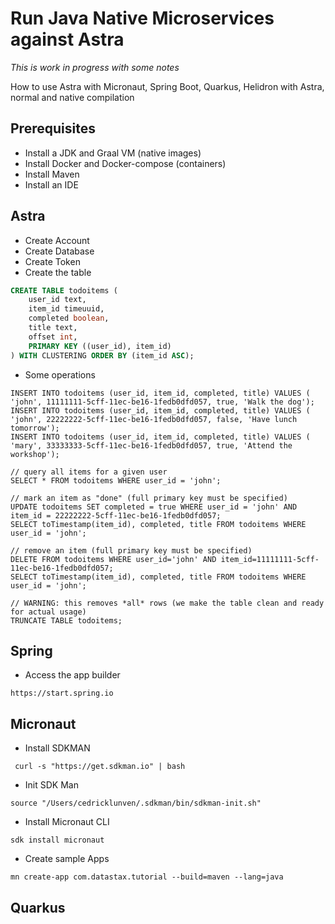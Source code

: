 # Run Java Native Microservices against Astra

*This is work in progress with some notes*

How to use Astra with Micronaut, Spring Boot, Quarkus, Helidron with Astra, normal and native compilation

## Prerequisites

- Install a JDK and Graal VM (native images)
- Install Docker and Docker-compose (containers)
- Install Maven
- Install an IDE

## Astra

- Create Account
- Create Database
- Create Token
- Create the table
```sql
CREATE TABLE todoitems (
    user_id text,
    item_id timeuuid,
    completed boolean,
    title text,
    offset int,
    PRIMARY KEY ((user_id), item_id)
) WITH CLUSTERING ORDER BY (item_id ASC);
```

- Some operations
```
INSERT INTO todoitems (user_id, item_id, completed, title) VALUES ( 'john', 11111111-5cff-11ec-be16-1fedb0dfd057, true, 'Walk the dog');
INSERT INTO todoitems (user_id, item_id, completed, title) VALUES ( 'john', 22222222-5cff-11ec-be16-1fedb0dfd057, false, 'Have lunch tomorrow');
INSERT INTO todoitems (user_id, item_id, completed, title) VALUES ( 'mary', 33333333-5cff-11ec-be16-1fedb0dfd057, true, 'Attend the workshop');

// query all items for a given user
SELECT * FROM todoitems WHERE user_id = 'john';

// mark an item as "done" (full primary key must be specified)
UPDATE todoitems SET completed = true WHERE user_id = 'john' AND item_id = 22222222-5cff-11ec-be16-1fedb0dfd057;
SELECT toTimestamp(item_id), completed, title FROM todoitems WHERE user_id = 'john';

// remove an item (full primary key must be specified)
DELETE FROM todoitems WHERE user_id='john' AND item_id=11111111-5cff-11ec-be16-1fedb0dfd057;
SELECT toTimestamp(item_id), completed, title FROM todoitems WHERE user_id = 'john';

// WARNING: this removes *all* rows (we make the table clean and ready for actual usage)
TRUNCATE TABLE todoitems;
```

## Spring

- Access the app builder
```
https://start.spring.io
```


## Micronaut

- Install SDKMAN
```
 curl -s "https://get.sdkman.io" | bash
```

- Init SDK Man
```
source "/Users/cedricklunven/.sdkman/bin/sdkman-init.sh"
```

- Install Micronaut CLI
```
sdk install micronaut
```

- Create sample Apps
```
mn create-app com.datastax.tutorial --build=maven --lang=java
```


## Quarkus

